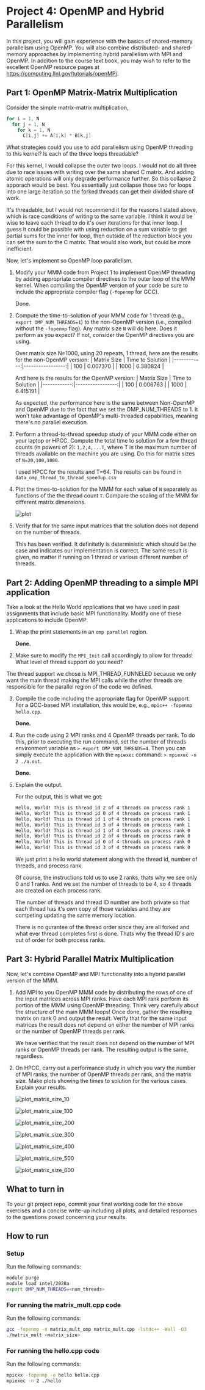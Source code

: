 # Project 4: OpenMP and Hybrid Parallelism 

In this project, you will gain experience with the basics of shared-memory parallelism using OpenMP. 
You will also combine distributed- and shared-memory approaches by implementing hybrid parallelism with MPI and OpenMP. 
In addition to the course text book, you may wish to refer to the excellent OpenMP resource pages at <https://computing.llnl.gov/tutorials/openMP/>.

## Part 1: OpenMP Matrix-Matrix Multiplication

Consider the simple matrix-matrix multiplication,

```C
for i = 1, N
  for j = 1, N
    for k = 1, N
      C[i,j] += A[i,k] * B[k,j]
```

What strategies could you use to add parallelism using OpenMP threading to this kernel? Is each of the three loops threadable?

For this kernel, I would collapse the outer two loops. I would not do all three due to race issues with writing over the same shared C matrix. And adding atomic operations will only degrade performance further. So this collapse 2 apporach would be best. You essentially just collapse those two for loops into one large iteration so the forked threads can get their divided share of work.

It's threadable, but I would not recommend it for the reasons I stated above, which is race conditions of writing to the same variable. I think it would be wise to leave each thread to do it's own iterations for that inner loop. I guess it could be possible with using reduction on a sum variable to get partial sums for the inner for loop, then outside of the reduction block you can set the sum to the C matrix. That would also work, but could be more inefficient.

Now, let's implement so OpenMP loop parallelism.

1. Modify your MMM code from Project 1 to implement OpenMP threading by adding appropriate compiler directives to the outer loop of the MMM kernel. When compiling the OpenMP version of your code be sure to include the appropriate compiler flag (`-fopenmp` for GCC).

    Done.

2. Compute the time-to-solution of your MMM code for 1 thread (e.g., `export OMP_NUM_THREADS=1`) to the non-OpenMP version (i.e., compiled without the `-fopenmp` flag). Any matrix size `N` will do here. Does it perform as you expect? If not, consider the OpenMP directives you are using.

    Over matrix size N=1000, using 20 repeats, 1 thread, here are the results for the non-OpenMP version:
    | Matrix Size | Time to Solution |
    |------------:|-----------------:|
    |         100 |         0.007370 |
    |        1000 |         6.380824 |

    And here is the results for the OpenMP version:
    | Matrix Size | Time to Solution |
    |------------:|-----------------:|
    |         100 |         0.006763 |
    |        1000 |         6.415191 |

    As expected, the performance here is the same between Non-OpenMP and OpenMP due to the fact that we set the OMP_NUM_THREADS to 1. It won't take advantage of OpenMP's multi-threaded capabilities, meaning there's no parallel execution.

3. Perform a thread-to-thread speedup study of your MMM code either on your laptop or HPCC. Compute the total time to solution for a few thread counts (in powers of 2): `1,2,4,...T`, where T is the maximum number of threads available on the machine you are using. Do this for matrix sizes of `N=20,100,1000`.

    I used HPCC for the results and T=64. The results can be found in `data_omp_thread_to_thread_speedup.csv`

4. Plot the times-to-solution for the MMM for each value of `N` separately as functions of the the thread count `T`. Compare the scaling of the MMM for different matrix dimensions.

    ![plot](https://github.com/cmse822/project-4-openmp-intro-team-6/assets/94200328/bb9c07af-d03d-4114-a9f0-c1738664acbc)

5. Verify that for the same input matrices that the solution does not depend on the number of threads.

    This has been verified. It definitetly is deterministic which should be the case and indicates our implementation is correct. The same result is given, no matter if running on 1 thread or various different number of threads.

## Part 2: Adding OpenMP threading to a simple MPI application

Take a look at the Hello World applications that we have used in past assignments that include basic MPI functionality. Modify one of these applications to include OpenMP.

1. Wrap the print statements in an `omp parallel` region.

    **Done.**

2. Make sure to modify the `MPI_Init` call accordingly to allow for threads! What level of thread support do you need?

The thread support we chose is MPI_THREAD_FUNNELED because we only want the main thread making the MPI calls while the other threads are responsible for the parallel region of the code we defined.

3. Compile the code including the appropriate flag for OpenMP support. For a GCC-based MPI installation, this would be, e.g., `mpic++ -fopenmp hello.cpp`.

    **Done.**

4. Run the code using 2 MPI ranks and 4 OpenMP threads per rank. To do this, prior to executing the run command, set the number of threads environment variable as `> export OMP_NUM_THREADS=4`. Then you can simply execute the application with the `mpiexec` command: `> mpiexec -n 2 ./a.out`.

    **Done.**

5. Explain the output.

    For the output, this is what we got:

    ```bash
    Hello, World! This is thread id 2 of 4 threads on process rank 1
    Hello, World! This is thread id 0 of 4 threads on process rank 1
    Hello, World! This is thread id 1 of 4 threads on process rank 1
    Hello, World! This is thread id 3 of 4 threads on process rank 1
    Hello, World! This is thread id 1 of 4 threads on process rank 0
    Hello, World! This is thread id 2 of 4 threads on process rank 0
    Hello, World! This is thread id 0 of 4 threads on process rank 0
    Hello, World! This is thread id 3 of 4 threads on process rank 0
    ```

    We just print a hello world statement along with the thread id, number of threads, and process rank.

    Of course, the instructions told us to use 2 ranks, thats why we see only 0 and 1 ranks. And we set the number of threads to be 4, so 4 threads are created on each process rank.

    The number of threads and thread ID number are both private so that each thread has it's own copy of those variables and they are competing updating the same memory location.

    There is no gurantee of the thread order since they are all forked and what ever thread completes first is done. Thats why the thread ID's are out of order for both process ranks.

## Part 3: Hybrid Parallel Matrix Multiplication

Now, let's combine OpenMP and MPI functionality into a hybrid parallel version of the MMM.

1. Add MPI to  you OpenMP MMM code by distributing the rows of one of the input matrices across MPI ranks. Have each MPI rank perform its portion of the MMM using OpenMP threading. Think very carefully about the structure of the main MMM loops! Once done, gather the resulting matrix on rank 0 and output the result. Verify that for the same input matrices the result does not depend on either the number of MPI ranks or the number of OpenMP threads per rank.

   We have verified that the result does not depend on the number of MPI ranks or OpenMP threads per rank. The resulting output is the same, regardless.

2. On HPCC, carry out a performance study in which you vary the number of MPI ranks, the number of OpenMP threads per rank, and the matrix size. Make plots showing the times to solution for the various cases. Explain your results.

    ![plot_matrix_size_10](https://github.com/cmse822/project-4-openmp-intro-team-6/assets/94200328/ffb32db4-bdcc-4229-85be-1e14af816f24)

   ![plot_matrix_size_100](https://github.com/cmse822/project-4-openmp-intro-team-6/assets/94200328/9d373923-a398-4ee7-8ab4-ac2aad45e8a8)

   ![plot_matrix_size_200](https://github.com/cmse822/project-4-openmp-intro-team-6/assets/94200328/d4ffec64-ba55-4e0d-9152-71f50f813d7d)

   ![plot_matrix_size_300](https://github.com/cmse822/project-4-openmp-intro-team-6/assets/94200328/83268661-54f9-486e-b727-13252e7ec000)

   ![plot_matrix_size_400](https://github.com/cmse822/project-4-openmp-intro-team-6/assets/94200328/42a0193f-7926-493b-8fc8-bc800c9eadcd)

   ![plot_matrix_size_500](https://github.com/cmse822/project-4-openmp-intro-team-6/assets/94200328/6cfd8544-134c-4567-bf6c-3e5e9689d2b8)

   ![plot_matrix_size_600](https://github.com/cmse822/project-4-openmp-intro-team-6/assets/94200328/aee46cf9-b008-47a8-b94d-7c9c799d953a)


## What to turn in

To your git project repo, commit your final working code for the above exercises and a concise write-up including all plots, and detailed responses to the questions posed concerning your results.

## How to run

### Setup

Run the following commands:

```bash
module purge
module load intel/2020a
export OMP_NUM_THREADS=<num_threads>
```

### For running the matrix_mult.cpp code

Run the following commands:

```bash
gcc -fopenmp -o matrix_mult_omp matrix_mult.cpp -lstdc++ -Wall -O3
./matrix_mult <matrix_size>
```

### For running the hello.cpp code

Run the following commands:

```bash
mpicxx -fopenmp -o hello hello.cpp
mpiexec -n 2 ./hello
```
